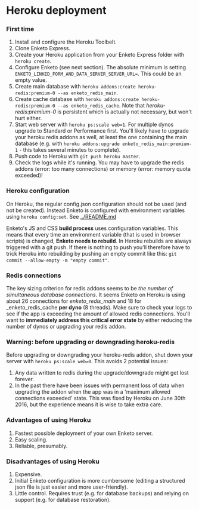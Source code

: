 Heroku deployment
=======================

### First time

1. Install and configure the Heroku Toolbelt.
2. Clone Enketo Express.
3. Create your Heroku application from your Enketo Express folder with `heroku create`.
4. Configure Enketo (see next section). The absolute minimum is setting `ENKETO_LINKED_FORM_AND_DATA_SERVER_SERVER_URL=`. This could be an empty value.
5. Create main database with `heroku addons:create heroku-redis:premium-0 --as enketo_redis_main`.
6. Create cache database with `heroku addons:create heroku-redis:premium-0 --as enketo_redis_cache`. Note that _heroku-redis:premium-0_ is persistent which is actually not necessary, but won't hurt either.
7. Start web server with `heroku ps:scale web=1`. For multiple dynos upgrade to Standard or Performance first. You'll likely have to upgrade your heroku redis addons as well, at least the one containing the main database (e.g. with `heroku addons:upgrade enketo_redis_main:premium-1` - this takes several minutes to complete).
8. Push code to Heroku with `git push heroku master`.
9. Check the logs while it's running. You may have to upgrade the redis addons (error: too many connections) or memory (error: memory quota exceeded)!

### Heroku configuration 

On Heroku, the regular config.json configuration should not be used (and not be created). Instead Enketo is configured with environment variables using `heroku config:set`. See [../README.md](#how-to-configure)

Enketo's JS and CSS **build process** uses configuration variables. This means that every time an environment variable (that is used in browser scripts) is changed, **Enketo needs to rebuild**. In Heroku rebuilds are always triggered with a git push. If there is nothing to push you'll therefore have to trick Heroku into rebuilding by pushing an empty commit like this: `git commit --allow-empty -m "empty commit"`.

### Redis connections

The key sizing criterion for redis addons seems to be _the number of simultaneous database connections_. It seems Enketo on Heroku is using about 26 connections for _enketo\_redis\_main_ and 18 for _enketo\_redis\_cache **per dyno** (8 threads). Make sure to check your logs to see if the app is exceeding the amount of allowed redis connections. You'll want to **immediately address this critical error state** by either reducing the number of dynos or upgrading your redis addon.

### Warning: before upgrading or downgrading heroku-redis

Before upgrading or downgrading your heroku-redis addon, shut down your server with `heroku ps:scale web=0`. This avoids 2 potential issues:

1. Any data written to redis during the upgrade/downgrade might get lost forever.
2. In the past there have been issues with permanent loss of data when upgrading the addon when the app was in a 'maximum allowed connections exceeded' state. This was fixed by Heroku on June 30th 2016, but the experience means it is wise to take extra care.

### Advantages of using Heroku

1. Fastest possible deployment of your own Enketo server.
2. Easy scaling.
3. Reliable, presumably.

### Disadvantages of using Heroku

1. Expensive.
2. Initial Enketo configuration is more cumbersome (editing a structured json file is just easier and more user-friendly).
3. Little control. Requires trust (e.g. for database backups) and relying on support (e.g. for database restoration).

